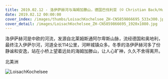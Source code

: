 ```yaml
---
title: 2019.02.12 - 洛伊萨赫河与海姆加滕山，德国巴伐利亚 (© Christian Back/Huber Images/eStock Photo)
date: 2019.02.12 00:00:00
cover_index: /images/thumbs/LoisachKochelsee_ZH-CN5859866695_533x300.jpg
cover_detail: /images/LoisachKochelsee_ZH-CN5859866695_1920x1080.jpg
---
```


洛伊萨赫河是中欧的河流，发源自北莱姆斯通阿尔卑斯山脉，流经德国和奥地利，最终注入伊萨尔河，河道全长114公里，河畔城镇众多。冬季的洛伊萨赫河多了份静谧和安逸，站在小桥上望着远处的海姆加滕山，让人心旷神，久久不舍得离开。

北美洲

![LoisachKochelsee](/images/LoisachKochelsee_ZH-CN5859866695_1920x1080.jpg)
